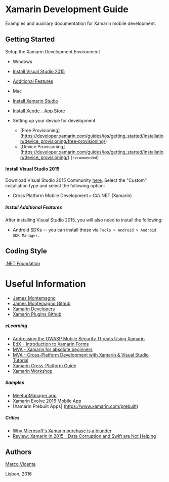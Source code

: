 # Xamarin Development Guide

Examples and auxiliary documentation for Xamarin mobile development.

## Getting Started ##
Setup the Xamarin Development Environment

* Windows
 * [Install Visual Studio 2015](#visual_studio_setup)
 * [Additional Features](#visual_studio_additional_setup)

* Mac
 * [Install Xamarin Studio](https://developer.xamarin.com/guides/ios/getting_started/installation/mac/)
 * [Install Xcode - App Store](https://developer.apple.com/xcode/download/)
 * Setting up your device for development
   *  [Free Provisioning] (https://developer.xamarin.com/guides/ios/getting_started/installation/device_provisioning/free-provisioning/)
    *  [Device Provisioning] (https://developer.xamarin.com/guides/ios/getting_started/installation/device_provisioning/) (`recommended`)

<a name="visual_studio_setup"></a>
#### Install Visual Studio 2015 ####
Download Visual Studio 2015 Community [here](https://www.visualstudio.com/downloads/download-visual-studio-vs).
Select the "Custom" installation type and select the following option:
- Cross Platform Mobile Development `>` C#/.NET (Xamarin)

<a name="visual_studio_additional_setup"></a>
##### Install Additional Features #####
After installing Visual Studio 2015, you will also need to install the following:
  - Android SDKs -- you can install these via `Tools > Android > Android SDK Manager`.

## Coding Style ##
[.NET Foundation](https://github.com/dotnet/corefx/blob/master/Documentation/coding-guidelines/coding-style.md)

Useful Information
=================
- [James Montemagno](http://motzcod.es/)
- [James Montemagno Github](https://github.com/jamesmontemagno)
- [Xamarin Developers](https://developer.xamarin.com/)
- [Xamarin Plugins Github](https://github.com/xamarin/plugins)

##### eLearning #####
- [Addressing the OWASP Mobile Security Threats Using Xamarin](https://evolve.xamarin.com/session/56e1ff1efd00c0253cae339e)
- [EdX - Introduction to Xamarin.Forms](https://courses.edx.org/courses/course-v1:Microsoft+DEV215x+1T2016/info)
- [MVA - Xamarin for absolute beginners](https://mva.microsoft.com/en-US/training-courses/xamarin-for-absolute-beginners-16182?l=fPHWqptJC_5705846048)
- [MVA - Cross-Platform Development with Xamarin & Visual Studio Tutorial](https://www.youtube.com/watch?v=LaSPkLJOMlo)
- [Xamarin Cross-Platform Guide](https://developer.xamarin.com/guides/cross-platform/windows/visual-studio/)
- [Xamarin Workshop](https://github.com/XamCommunityWorkshop/SessionsApp)

##### Samples #####
- [MeetupManager app](https://github.com/jamesmontemagno/MeetupManager)
- [Xamarin Evolve 2016 Mobile App](https://github.com/xamarinhq/app-evolve)
- [Xamarin Prebuilt Apps] (https://www.xamarin.com/prebuilt)

##### Critics #####
- [Why Microsoft's Xamarin purchase is a blunder](http://www.zdnet.com/article/microsofts-xamarin-purchase-is-a-blunder/)
- [Review: Xamarin in 2015 - Data Corruption and Swift are Not Helping](http://www.whitneyland.com/2015/07/xamarin-review-2015.html)


## Authors 

[Marco Vicente](https://twitter.com/h_markov_m)

Lisbon, 2016
